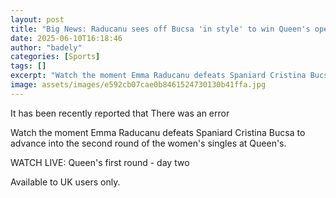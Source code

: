```yaml
---
layout: post
title: "Big News: Raducanu sees off Bucsa 'in style' to win Queen's opener"
date: 2025-06-10T16:18:46
author: "badely"
categories: [Sports]
tags: []
excerpt: "Watch the moment Emma Raducanu defeats Spaniard Cristina Bucsa to advance into the second round of the women's singles at Queen's."
image: assets/images/e592cb07cae0b8461524730130b41ffa.jpg
---
```


It has been recently reported that There was an error

Watch the moment Emma Raducanu defeats Spaniard Cristina Bucsa to advance into the second round of the women's singles at Queen's.

WATCH LIVE: Queen's first round - day two

Available to UK users only.

